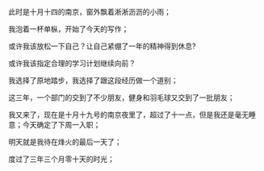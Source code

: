 此时是十月十四的南京，窗外飘着淅淅沥沥的小雨；

我泡着一杯单枞，开始了今天的写作；

或许我该放松一下自己？让自己紧绷了一年的精神得到休息?

或许我该指定合理的学习计划继续向前？

我选择了原地踏步，我选择了跟这段经历做一个道别；

这三年，一个部门的交到了不少朋友，健身和羽毛球又交到了一批朋友；



我又来了，现在是十月十九号的南京夜里了，超过了十一点，但是我还是毫无睡意；今天确定了下周一入职；

明天就是我待在烽火的最后一天了；

度过了三年三个月零十天的时光；





